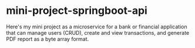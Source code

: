 # mini-project-springboot-api
Here's my mini project as a microservice for a bank or financial application that can manage users (CRUD), create and view transactions, and generate PDF report as a byte array format.
